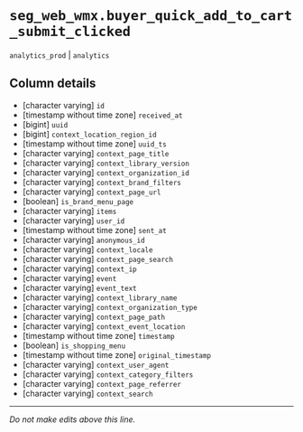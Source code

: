 # `seg_web_wmx.buyer_quick_add_to_cart_submit_clicked`
`analytics_prod` | `analytics`

## Column details
* [character varying] `id`
* [timestamp without time zone] `received_at`
* [bigint]    `uuid`
* [bigint]    `context_location_region_id`
* [timestamp without time zone] `uuid_ts`
* [character varying] `context_page_title`
* [character varying] `context_library_version`
* [character varying] `context_organization_id`
* [character varying] `context_brand_filters`
* [character varying] `context_page_url`
* [boolean]   `is_brand_menu_page`
* [character varying] `items`
* [character varying] `user_id`
* [timestamp without time zone] `sent_at`
* [character varying] `anonymous_id`
* [character varying] `context_locale`
* [character varying] `context_page_search`
* [character varying] `context_ip`
* [character varying] `event`
* [character varying] `event_text`
* [character varying] `context_library_name`
* [character varying] `context_organization_type`
* [character varying] `context_page_path`
* [character varying] `context_event_location`
* [timestamp without time zone] `timestamp`
* [boolean]   `is_shopping_menu`
* [timestamp without time zone] `original_timestamp`
* [character varying] `context_user_agent`
* [character varying] `context_category_filters`
* [character varying] `context_page_referrer`
* [character varying] `context_search`

-------------------------------------------------------------------------------
*Do not make edits above this line.*
